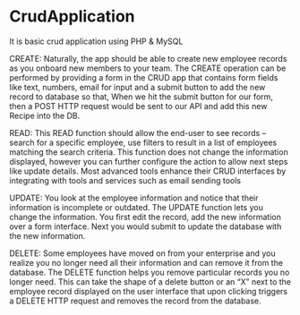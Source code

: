 # CrudApplication
It is basic crud application using PHP &amp; MySQL


CREATE: Naturally, the app should be able to create new employee records as you onboard new members to your team. The CREATE operation can be performed by providing a form in the CRUD app that contains form fields like text, numbers, email for input and a submit button to add the new record to database so that, When we hit the submit button for our form, then a POST HTTP request would be sent to our API and add this new Recipe into the DB.



READ: This READ function should allow the end-user to see records – search for a specific employee, use filters to result in a list of employees matching the search criteria. This function does not change the information displayed, however you can further configure the action to allow next steps like update details. Most advanced tools enhance their CRUD interfaces by integrating with tools and services such as email sending tools



UPDATE: You look at the employee information and notice that their information is incomplete or outdated. The UPDATE function lets you change the information. You first edit the record, add the new information over a form interface. Next you would submit to update the database with the new information.



DELETE: Some employees have moved on from your enterprise and you realize you no longer need all their information and can remove it from the database. The DELETE function helps you remove particular records you no longer need. This can take the shape of a delete button or an “X” next to the employee record displayed on the user interface that upon clicking triggers a DELETE HTTP request and removes the record from the database. 
